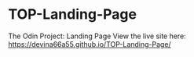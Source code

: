 # TOP-Landing-Page
The Odin Project: Landing Page
View the live site here: https://devina66a55.github.io/TOP-Landing-Page/